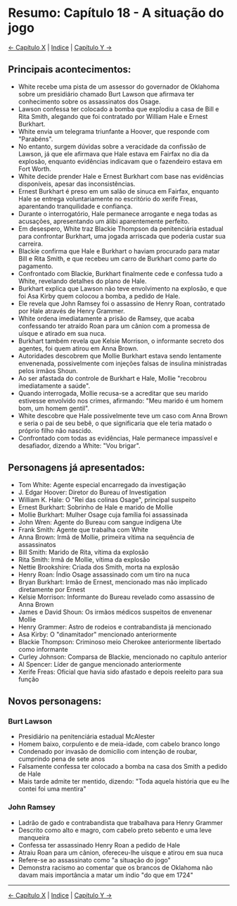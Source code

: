 # Resumo: Capítulo 18 - A situação do jogo

[← Capítulo X](assassinos_da_lua_das_flores_chapter_0X_resumo.md) | [Indice](README.md) | [Capítulo Y →](assassinos_da_lua_das_flores_chapter_0Y_resumo.md)

## Principais acontecimentos:
- White recebe uma pista de um assessor do governador de Oklahoma sobre um presidiário chamado Burt Lawson que afirmava ter conhecimento sobre os assassinatos dos Osage.
- Lawson confessa ter colocado a bomba que explodiu a casa de Bill e Rita Smith, alegando que foi contratado por William Hale e Ernest Burkhart.
- White envia um telegrama triunfante a Hoover, que responde com "Parabéns".
- No entanto, surgem dúvidas sobre a veracidade da confissão de Lawson, já que ele afirmava que Hale estava em Fairfax no dia da explosão, enquanto evidências indicavam que o fazendeiro estava em Fort Worth.
- White decide prender Hale e Ernest Burkhart com base nas evidências disponíveis, apesar das inconsistências.
- Ernest Burkhart é preso em um salão de sinuca em Fairfax, enquanto Hale se entrega voluntariamente no escritório do xerife Freas, aparentando tranquilidade e confiança.
- Durante o interrogatório, Hale permanece arrogante e nega todas as acusações, apresentando um álibi aparentemente perfeito.
- Em desespero, White traz Blackie Thompson da penitenciária estadual para confrontar Burkhart, uma jogada arriscada que poderia custar sua carreira.
- Blackie confirma que Hale e Burkhart o haviam procurado para matar Bill e Rita Smith, e que recebeu um carro de Burkhart como parte do pagamento.
- Confrontado com Blackie, Burkhart finalmente cede e confessa tudo a White, revelando detalhes do plano de Hale.
- Burkhart explica que Lawson não teve envolvimento na explosão, e que foi Asa Kirby quem colocou a bomba, a pedido de Hale.
- Ele revela que John Ramsey foi o assassino de Henry Roan, contratado por Hale através de Henry Grammer.
- White ordena imediatamente a prisão de Ramsey, que acaba confessando ter atraído Roan para um cânion com a promessa de uísque e atirado em sua nuca.
- Burkhart também revela que Kelsie Morrison, o informante secreto dos agentes, foi quem atirou em Anna Brown.
- Autoridades descobrem que Mollie Burkhart estava sendo lentamente envenenada, possivelmente com injeções falsas de insulina ministradas pelos irmãos Shoun.
- Ao ser afastada do controle de Burkhart e Hale, Mollie "recobrou imediatamente a saúde".
- Quando interrogada, Mollie recusa-se a acreditar que seu marido estivesse envolvido nos crimes, afirmando: "Meu marido é um homem bom, um homem gentil".
- White descobre que Hale possivelmente teve um caso com Anna Brown e seria o pai de seu bebê, o que significaria que ele teria matado o próprio filho não nascido.
- Confrontado com todas as evidências, Hale permanece impassível e desafiador, dizendo a White: "Vou brigar".

## Personagens já apresentados:
- Tom White: Agente especial encarregado da investigação
- J. Edgar Hoover: Diretor do Bureau of Investigation
- William K. Hale: O "Rei das colinas Osage", principal suspeito
- Ernest Burkhart: Sobrinho de Hale e marido de Mollie
- Mollie Burkhart: Mulher Osage cuja família foi assassinada
- John Wren: Agente do Bureau com sangue indígena Ute
- Frank Smith: Agente que trabalha com White
- Anna Brown: Irmã de Mollie, primeira vítima na sequência de assassinatos
- Bill Smith: Marido de Rita, vítima da explosão
- Rita Smith: Irmã de Mollie, vítima da explosão
- Nettie Brookshire: Criada dos Smith, morta na explosão
- Henry Roan: Índio Osage assassinado com um tiro na nuca
- Bryan Burkhart: Irmão de Ernest, mencionado mas não implicado diretamente por Ernest
- Kelsie Morrison: Informante do Bureau revelado como assassino de Anna Brown
- James e David Shoun: Os irmãos médicos suspeitos de envenenar Mollie
- Henry Grammer: Astro de rodeios e contrabandista já mencionado
- Asa Kirby: O "dinamitador" mencionado anteriormente
- Blackie Thompson: Criminoso meio Cherokee anteriormente libertado como informante
- Curley Johnson: Comparsa de Blackie, mencionado no capítulo anterior
- Al Spencer: Líder de gangue mencionado anteriormente
- Xerife Freas: Oficial que havia sido afastado e depois reeleito para sua função

## Novos personagens:

### Burt Lawson
- Presidiário na penitenciária estadual McAlester
- Homem baixo, corpulento e de meia-idade, com cabelo branco longo
- Condenado por invasão de domicílio com intenção de roubar, cumprindo pena de sete anos
- Falsamente confessa ter colocado a bomba na casa dos Smith a pedido de Hale
- Mais tarde admite ter mentido, dizendo: "Toda aquela história que eu lhe contei foi uma mentira"

### John Ramsey
- Ladrão de gado e contrabandista que trabalhava para Henry Grammer
- Descrito como alto e magro, com cabelo preto sebento e uma leve manqueira
- Confessa ter assassinado Henry Roan a pedido de Hale
- Atraiu Roan para um cânion, ofereceu-lhe uísque e atirou em sua nuca
- Refere-se ao assassinato como "a situação do jogo"
- Demonstra racismo ao comentar que os brancos de Oklahoma não davam mais importância a matar um índio "do que em 1724" 
---
[← Capítulo X](assassinos_da_lua_das_flores_chapter_0X_resumo.md) | [Indice](README.md) | [Capítulo Y →](assassinos_da_lua_das_flores_chapter_0Y_resumo.md)